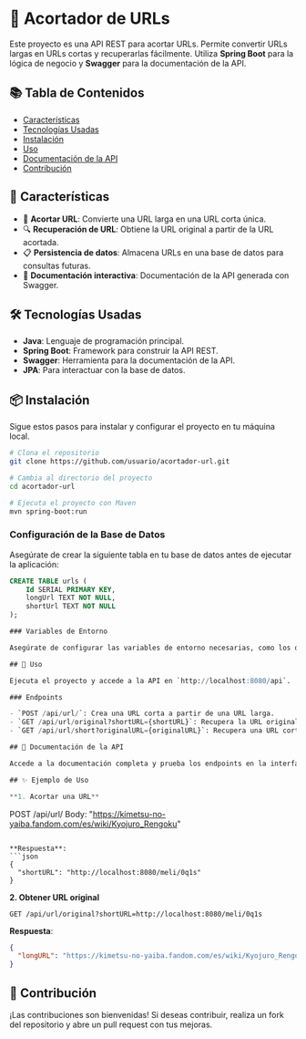 
# 🔗 Acortador de URLs

Este proyecto es una API REST para acortar URLs. Permite convertir URLs largas en URLs cortas y recuperarlas fácilmente. Utiliza **Spring Boot** para la lógica de negocio y **Swagger** para la documentación de la API.

## 📚 Tabla de Contenidos

- [Características](#características)
- [Tecnologías Usadas](#tecnologías-usadas)
- [Instalación](#instalación)
- [Uso](#uso)
- [Documentación de la API](#documentación-de-la-api)
- [Contribución](#contribución)

## 🌟 Características

- 🔗 **Acortar URL**: Convierte una URL larga en una URL corta única.
- 🔍 **Recuperación de URL**: Obtiene la URL original a partir de la URL acortada.
- 📋 **Persistencia de datos**: Almacena URLs en una base de datos para consultas futuras.
- 📖 **Documentación interactiva**: Documentación de la API generada con Swagger.

## 🛠️ Tecnologías Usadas

- **Java**: Lenguaje de programación principal.
- **Spring Boot**: Framework para construir la API REST.
- **Swagger**: Herramienta para la documentación de la API.
- **JPA**: Para interactuar con la base de datos.

## 📦 Instalación

Sigue estos pasos para instalar y configurar el proyecto en tu máquina local.

```bash
# Clona el repositorio
git clone https://github.com/usuario/acortador-url.git

# Cambia al directorio del proyecto
cd acortador-url

# Ejecuta el proyecto con Maven
mvn spring-boot:run
```

### Configuración de la Base de Datos

Asegúrate de crear la siguiente tabla en tu base de datos antes de ejecutar la aplicación:

```sql
CREATE TABLE urls (
    Id SERIAL PRIMARY KEY,
    longUrl TEXT NOT NULL,
    shortUrl TEXT NOT NULL
);

### Variables de Entorno

Asegúrate de configurar las variables de entorno necesarias, como los detalles de la conexión a la base de datos, en `application.properties`.

## 🚀 Uso

Ejecuta el proyecto y accede a la API en `http://localhost:8080/api`.

### Endpoints

- `POST /api/url/`: Crea una URL corta a partir de una URL larga.
- `GET /api/url/original?shortURL={shortURL}`: Recupera la URL original a partir de la URL corta.
- `GET /api/url/short?originalURL={originalURL}`: Recupera una URL corta a partir de la URL original.

## 📄 Documentación de la API

Accede a la documentación completa y prueba los endpoints en la interfaz de Swagger en `http://localhost:8080/api-urlshortener-meli/swagger-ui/index.html`.

## ✨ Ejemplo de Uso

**1. Acortar una URL**

```
POST /api/url/
Body: "https://kimetsu-no-yaiba.fandom.com/es/wiki/Kyojuro_Rengoku"
```

**Respuesta**:
```json
{
  "shortURL": "http://localhost:8080/meli/0q1s"
}
```

**2. Obtener URL original**

```
GET /api/url/original?shortURL=http://localhost:8080/meli/0q1s
```

**Respuesta**:
```json
{
  "longURL": "https://kimetsu-no-yaiba.fandom.com/es/wiki/Kyojuro_Rengoku"
}
```

## 🤝 Contribución

¡Las contribuciones son bienvenidas! Si deseas contribuir, realiza un fork del repositorio y abre un pull request con tus mejoras.

